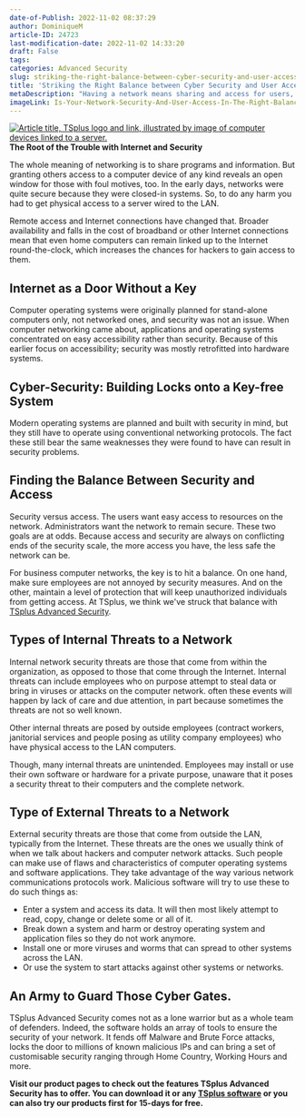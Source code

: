 ```yaml
---
date-of-Publish: 2022-11-02 08:37:29
author: DominiqueM
article-ID: 24723
last-modification-date: 2022-11-02 14:33:20
draft: False
tags: 
categories: Advanced Security
slug: striking-the-right-balance-between-cyber-security-and-user-access
title: 'Striking the Right Balance between Cyber Security and User Access'
metaDescription: "Having a network means sharing and access for users, but Internet opens a door which anyone may choose to cross, good or malicious."
imageLink: Is-Your-Network-Security-And-User-Access-In-The-Right-Balance--1024x576.png
---
```

[![Article title, TSplus logo and link, illustrated by image of computer devices linked to a server.](/images/Is-Your-Network-Security-And-User-Access-In-The-Right-Balance--1024x576.png)](https://tsplus.net/advanced-security/) 
**The Root of the Trouble with Internet and Security**


The whole meaning of networking is to share programs and information. But granting others access to a computer device of any kind reveals an open window for those with foul motives, too. In the early days, networks were quite secure because they were closed-in systems. So, to do any harm you had to get physical access to a server wired to the LAN.

Remote access and Internet connections have changed that. Broader availability and falls in the cost of broadband or other Internet connections mean that even home computers can remain linked up to the Internet round-the-clock, which increases the chances for hackers to gain access to them.

## Internet as a Door Without a Key

Computer operating systems were originally planned for stand-alone computers only, not networked ones, and security was not an issue. When computer networking came about, applications and operating systems concentrated on easy accessibility rather than security. Because of this earlier focus on accessibility; security was mostly retrofitted into hardware systems.

## Cyber-Security: Building Locks onto a Key-free System

Modern operating systems are planned and built with security in mind, but they still have to operate using conventional networking protocols. The fact these still bear the same weaknesses they were found to have can result in security problems.

## Finding the Balance Between Security and Access

Security versus access. The users want easy access to resources on the network. Administrators want the network to remain secure. These two goals are at odds. Because access and security are always on conflicting ends of the security scale, the more access you have, the less safe the network can be.

For business computer networks, the key is to hit a balance. On one hand, make sure employees are not annoyed by security measures. And on the other, maintain a level of protection that will keep unauthorized individuals from getting access. At TSplus, we think we've struck that balance with [TSplus Advanced Security](https://tsplus.net/advanced-security/).

## Types of Internal Threats to a Network

Internal network security threats are those that come from within the organization, as opposed to those that come through the Internet. Internal threats can include employees who on purpose attempt to steal data or bring in viruses or attacks on the computer network. often these events will happen by lack of care and due attention, in part because sometimes the threats are not so well known.

Other internal threats are posed by outside employees (contract workers, janitorial services and people posing as utility company employees) who have physical access to the LAN computers.

Though, many internal threats are unintended. Employees may install or use their own software or hardware for a private purpose, unaware that it poses a security threat to their computers and the complete network.

## Type of External Threats to a Network

External security threats are those that come from outside the LAN, typically from the Internet. These threats are the ones we usually think of when we talk about hackers and computer network attacks. Such people can make use of flaws and characteristics of computer operating systems and software applications. They take advantage of the way various network communications protocols work. Malicious software will try to use these to do such things as:

* Enter a system and access its data. It will then most likely attempt to read, copy, change or delete some or all of it.
* Break down a system and harm or destroy operating system and application files so they do not work anymore.
* Install one or more viruses and worms that can spread to other systems across the LAN.
* Or use the system to start attacks against other systems or networks.

## An Army to Guard Those Cyber Gates.

TSplus Advanced Security comes not as a lone warrior but as a whole team of defenders. Indeed, the software holds an array of tools to ensure the security of your network. It fends off Malware and Brute Force attacks, locks the door to millions of known malicious IPs and can bring a set of customisable security ranging through Home Country, Working Hours and more.

**Visit our product pages to check out the features TSplus Advanced Security has to offer. You can download it or any [TSplus software](https://tsplus.net/) or you can also try our products first for 15-days for free.**


